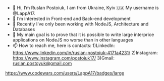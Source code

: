 - 👋 Hi, I’m Ruslan Postoiuk, I am from Ukraine, Kyiv 🇺🇦 My username is @LappA17.
- 👀 I’m interested in Front-end and Back-end development
- 🌱 Recently I've only been working with NodeJS, Architecture and Databases
- 💞️ My main goal is to prove that it is possible to write large interprice applications on NodeJS no worse than in other languages
- 📫 How to reach me, here is contacts:
      1)LinkedIn: https://www.linkedin.com/in/ruslan-postoiuk-4171a4231/
      2)Instagram: https://www.instagram.com/postoiuk17/
      3)Gmail: ruslan.postoyuk@gmail.com

<!---
LappA17/LappA17 is a ✨ special ✨ repository because its `README.md` (this file) appears on your GitHub profile.
You can click the Preview link to take a look at your changes.
--->
https://www.codewars.com/users/LappA17/badges/large
